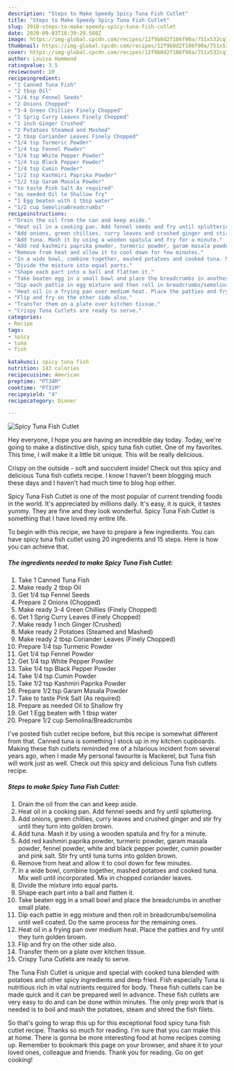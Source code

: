 ```yaml
---
description: "Steps to Make Speedy Spicy Tuna Fish Cutlet"
title: "Steps to Make Speedy Spicy Tuna Fish Cutlet"
slug: 3918-steps-to-make-speedy-spicy-tuna-fish-cutlet
date: 2020-09-03T16:39:29.588Z
image: https://img-global.cpcdn.com/recipes/12f9b8d2f186f90a/751x532cq70/spicy-tuna-fish-cutlet-recipe-main-photo.jpg
thumbnail: https://img-global.cpcdn.com/recipes/12f9b8d2f186f90a/751x532cq70/spicy-tuna-fish-cutlet-recipe-main-photo.jpg
cover: https://img-global.cpcdn.com/recipes/12f9b8d2f186f90a/751x532cq70/spicy-tuna-fish-cutlet-recipe-main-photo.jpg
author: Louisa Hammond
ratingvalue: 3.5
reviewcount: 10
recipeingredient:
- "1 Canned Tuna Fish"
- "2 tbsp Oil"
- "1/4 tsp Fennel Seeds"
- "2 Onions Chopped"
- "3-4 Green Chillies Finely Chopped"
- "1 Sprig Curry Leaves Finely Chopped"
- "1 inch Ginger Crushed"
- "2 Potatoes Steamed and Mashed"
- "2 tbsp Coriander Leaves Finely Chopped"
- "1/4 tsp Turmeric Powder"
- "1/4 tsp Fennel Powder"
- "1/4 tsp White Pepper Powder"
- "1/4 tsp Black Pepper Powder"
- "1/4 tsp Cumin Powder"
- "1/2 tsp Kashmiri Paprika Powder"
- "1/2 tsp Garam Masala Powder"
- "to taste Pink Salt As required"
- "as needed Oil to Shallow fry"
- "1 Egg beaten with 1 tbsp water"
- "1/2 cup SemolinaBreadcrumbs"
recipeinstructions:
- "Drain the oil from the can and keep aside."
- "Heat oil in a cooking pan. Add fennel seeds and fry until spluttering."
- "Add onions, green chillies, curry leaves and crushed ginger and stir fry until they turn into golden brown."
- "Add tuna. Mash it by using a wooden spatula and fry for a minute."
- "Add red kashmiri paprika powder, turmeric powder, garam masala powder, fennel powder, white and black pepper powder, cumin powder and pink salt. Stir fry until tuna turns into golden brown."
- "Remove from heat and allow it to cool down for few minutes."
- "In a wide bowl, combine together, mashed potatoes and cooked tuna. Mix well until incorporated. Mix in chopped coriander leaves."
- "Divide the mixture into equal parts."
- "Shape each part into a ball and flatten it."
- "Take beaten egg in a small bowl and place the breadcrumbs in another small plate."
- "Dip each pattie in egg mixture and then roll in breadcrumbs/semolina until well coated. Do the same process for the remaining ones."
- "Heat oil in a frying pan over medium heat. Place the patties and fry until they turn golden brown."
- "Flip and fry on the other side also."
- "Transfer them on a plate over kitchen tissue."
- "Crispy Tuna Cutlets are ready to serve."
categories:
- Recipe
tags:
- spicy
- tuna
- fish

katakunci: spicy tuna fish 
nutrition: 143 calories
recipecuisine: American
preptime: "PT34M"
cooktime: "PT31M"
recipeyield: "4"
recipecategory: Dinner

---
```



![Spicy Tuna Fish Cutlet](https://img-global.cpcdn.com/recipes/12f9b8d2f186f90a/751x532cq70/spicy-tuna-fish-cutlet-recipe-main-photo.jpg)

Hey everyone, I hope you are having an incredible day today. Today, we're going to make a distinctive dish, spicy tuna fish cutlet. One of my favorites. This time, I will make it a little bit unique. This will be really delicious.

Crispy on the outside - soft and succulent inside! Check out this spicy and delicious Tuna fish cutlets recipe. I know I haven&#39;t been blogging much these days and I haven&#39;t had much time to blog hop either.

Spicy Tuna Fish Cutlet is one of the most popular of current trending foods in the world. It's appreciated by millions daily. It's easy, it is quick, it tastes yummy. They are fine and they look wonderful. Spicy Tuna Fish Cutlet is something that I have loved my entire life.


To begin with this recipe, we have to prepare a few ingredients. You can have spicy tuna fish cutlet using 20 ingredients and 15 steps. Here is how you can achieve that.

<!--inarticleads1-->

##### The ingredients needed to make Spicy Tuna Fish Cutlet:

1. Take 1 Canned Tuna Fish
1. Make ready 2 tbsp Oil
1. Get 1/4 tsp Fennel Seeds
1. Prepare 2 Onions (Chopped)
1. Make ready 3-4 Green Chillies (Finely Chopped)
1. Get 1 Sprig Curry Leaves (Finely Chopped)
1. Make ready 1 inch Ginger (Crushed)
1. Make ready 2 Potatoes (Steamed and Mashed)
1. Make ready 2 tbsp Coriander Leaves (Finely Chopped)
1. Prepare 1/4 tsp Turmeric Powder
1. Get 1/4 tsp Fennel Powder
1. Get 1/4 tsp White Pepper Powder
1. Take 1/4 tsp Black Pepper Powder
1. Take 1/4 tsp Cumin Powder
1. Take 1/2 tsp Kashmiri Paprika Powder
1. Prepare 1/2 tsp Garam Masala Powder
1. Take to taste Pink Salt (As required)
1. Prepare as needed Oil to Shallow fry
1. Get 1 Egg beaten with 1 tbsp water
1. Prepare 1/2 cup Semolina/Breadcrumbs


I&#39;ve posted fish cutlet recipe before, but this recipe is somewhat different from that. Canned tuna is something I stock up in my kitchen cupboards. Making these fish cutlets reminded me of a hilarious incident from several years ago, when I made My personal favourite is Mackerel, but Tuna fish will work just as well. Check out this spicy and delicious Tuna fish cutlets recipe. 

<!--inarticleads2-->

##### Steps to make Spicy Tuna Fish Cutlet:

1. Drain the oil from the can and keep aside.
1. Heat oil in a cooking pan. Add fennel seeds and fry until spluttering.
1. Add onions, green chillies, curry leaves and crushed ginger and stir fry until they turn into golden brown.
1. Add tuna. Mash it by using a wooden spatula and fry for a minute.
1. Add red kashmiri paprika powder, turmeric powder, garam masala powder, fennel powder, white and black pepper powder, cumin powder and pink salt. Stir fry until tuna turns into golden brown.
1. Remove from heat and allow it to cool down for few minutes.
1. In a wide bowl, combine together, mashed potatoes and cooked tuna. Mix well until incorporated. Mix in chopped coriander leaves.
1. Divide the mixture into equal parts.
1. Shape each part into a ball and flatten it.
1. Take beaten egg in a small bowl and place the breadcrumbs in another small plate.
1. Dip each pattie in egg mixture and then roll in breadcrumbs/semolina until well coated. Do the same process for the remaining ones.
1. Heat oil in a frying pan over medium heat. Place the patties and fry until they turn golden brown.
1. Flip and fry on the other side also.
1. Transfer them on a plate over kitchen tissue.
1. Crispy Tuna Cutlets are ready to serve.


The Tuna Fish Cutlet is unique and special with cooked tuna blended with potatoes and other spicy ingredients and deep fried. Fish especially Tuna is nutritious rich in vital nutrients required for body. These fish cutlets can be made quick and it can be prepared well in advance. These fish cutlets are very easy to do and can be done within minutes. The only prep work that is needed is to boil and mash the potatoes, steam and shred the fish filets. 

So that's going to wrap this up for this exceptional food spicy tuna fish cutlet recipe. Thanks so much for reading. I'm sure that you can make this at home. There is gonna be more interesting food at home recipes coming up. Remember to bookmark this page on your browser, and share it to your loved ones, colleague and friends. Thank you for reading. Go on get cooking!
